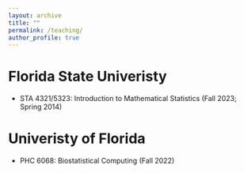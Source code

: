 ```yaml
---
layout: archive
title: ""
permalink: /teaching/
author_profile: true
---
```



Florida State Univeristy
======
* STA 4321/5323: Introduction to Mathematical Statistics (Fall 2023; Spring 2014)
  
Univeristy of Florida 
======
* PHC 6068: Biostatistical Computing (Fall 2022)

